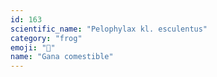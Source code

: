 ```yaml
---
id: 163
scientific_name: "Pelophylax kl. esculentus"
category: "frog"
emoji: "🐸"
name: "Gana comestible"
---
```

